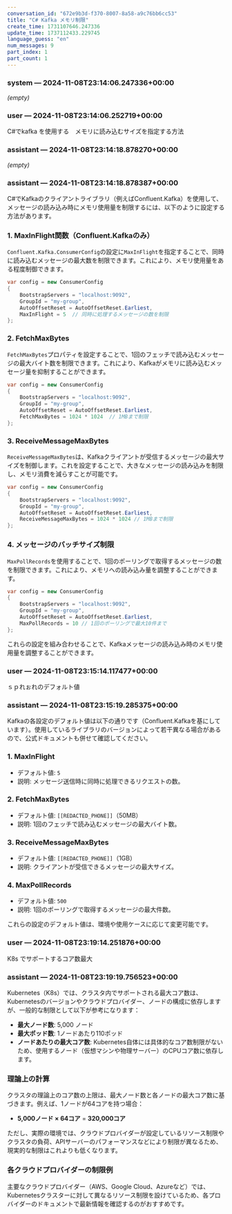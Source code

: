 ```yaml
---
conversation_id: "672e9b3d-f370-8007-8a58-a9c76bb6cc53"
title: "C# Kafka メモリ制限"
create_time: 1731107646.247336
update_time: 1737112433.229745
language_guess: "en"
num_messages: 9
part_index: 1
part_count: 1
---
```


### system — 2024-11-08T23:14:06.247336+00:00

_(empty)_

### user — 2024-11-08T23:14:06.252719+00:00

C#でkafka を使用する　メモリに読み込むサイズを指定する方法

### assistant — 2024-11-08T23:14:18.878270+00:00

_(empty)_

### assistant — 2024-11-08T23:14:18.878387+00:00

C#でKafkaのクライアントライブラリ（例えばConfluent.Kafka）を使用して、メッセージの読み込み時にメモリ使用量を制限するには、以下のように設定する方法があります。

### 1. **MaxInFlight関数（Confluent.Kafkaのみ）**
   `Confluent.Kafka.ConsumerConfig`の設定に`MaxInFlight`を指定することで、同時に読み込むメッセージの最大数を制限できます。これにより、メモリ使用量をある程度制御できます。

   ```csharp
   var config = new ConsumerConfig
   {
       BootstrapServers = "localhost:9092",
       GroupId = "my-group",
       AutoOffsetReset = AutoOffsetReset.Earliest,
       MaxInFlight = 5  // 同時に処理するメッセージの数を制限
   };
   ```

### 2. **FetchMaxBytes**
   `FetchMaxBytes`プロパティを設定することで、1回のフェッチで読み込むメッセージの最大バイト数を制限できます。これにより、Kafkaがメモリに読み込むメッセージ量を抑制することができます。

   ```csharp
   var config = new ConsumerConfig
   {
       BootstrapServers = "localhost:9092",
       GroupId = "my-group",
       AutoOffsetReset = AutoOffsetReset.Earliest,
       FetchMaxBytes = 1024 * 1024  // 1MBまで制限
   };
   ```

### 3. **ReceiveMessageMaxBytes**
   `ReceiveMessageMaxBytes`は、Kafkaクライアントが受信するメッセージの最大サイズを制御します。これを設定することで、大きなメッセージの読み込みを制限し、メモリ消費を減らすことが可能です。

   ```csharp
   var config = new ConsumerConfig
   {
       BootstrapServers = "localhost:9092",
       GroupId = "my-group",
       AutoOffsetReset = AutoOffsetReset.Earliest,
       ReceiveMessageMaxBytes = 1024 * 1024 // 1MBまで制限
   };
   ```

### 4. **メッセージのバッチサイズ制限**
   `MaxPollRecords`を使用することで、1回のポーリングで取得するメッセージの数を制限できます。これにより、メモリへの読み込み量を調整することができます。

   ```csharp
   var config = new ConsumerConfig
   {
       BootstrapServers = "localhost:9092",
       GroupId = "my-group",
       AutoOffsetReset = AutoOffsetReset.Earliest,
       MaxPollRecords = 10 // 1回のポーリングで最大10件まで
   };
   ```

これらの設定を組み合わせることで、Kafkaメッセージの読み込み時のメモリ使用量を調整することができます。

### user — 2024-11-08T23:15:14.117477+00:00

ｓｐれぉれのデフォルト値

### assistant — 2024-11-08T23:15:19.285375+00:00

Kafkaの各設定のデフォルト値は以下の通りです（Confluent.Kafkaを基にしています）。使用しているライブラリのバージョンによって若干異なる場合があるので、公式ドキュメントも併せて確認してください。

### 1. **MaxInFlight**
   - デフォルト値: `5`
   - 説明: メッセージ送信時に同時に処理できるリクエストの数。

### 2. **FetchMaxBytes**
   - デフォルト値: `[[REDACTED_PHONE]]`（50MB）
   - 説明: 1回のフェッチで読み込むメッセージの最大バイト数。

### 3. **ReceiveMessageMaxBytes**
   - デフォルト値: `[[REDACTED_PHONE]]`（1GB）
   - 説明: クライアントが受信できるメッセージの最大サイズ。

### 4. **MaxPollRecords**
   - デフォルト値: `500`
   - 説明: 1回のポーリングで取得するメッセージの最大件数。

これらの設定のデフォルト値は、環境や使用ケースに応じて変更可能です。

### user — 2024-11-08T23:19:14.251876+00:00

K8s でサポートするコア数最大

### assistant — 2024-11-08T23:19:19.756523+00:00

Kubernetes（K8s）では、クラスタ内でサポートされる最大コア数は、Kubernetesのバージョンやクラウドプロバイダー、ノードの構成に依存しますが、一般的な制限として以下が参考になります：

- **最大ノード数**: 5,000 ノード
- **最大ポッド数**: 1ノードあたり110ポッド
- **ノードあたりの最大コア数**: Kubernetes自体には具体的なコア数制限がないため、使用するノード（仮想マシンや物理サーバー）のCPUコア数に依存します。

### 理論上の計算
クラスタの理論上のコア数の上限は、最大ノード数と各ノードの最大コア数に基づきます。例えば、1ノードが64コアを持つ場合：

- **5,000ノード × 64コア** = **320,000コア**

ただし、実際の環境では、クラウドプロバイダーが設定しているリソース制限やクラスタの負荷、APIサーバーのパフォーマンスなどにより制限が異なるため、現実的な制限はこれよりも低くなります。

### 各クラウドプロバイダーの制限例
主要なクラウドプロバイダー（AWS、Google Cloud、Azureなど）では、Kubernetesクラスターに対して異なるリソース制限を設けているため、各プロバイダーのドキュメントで最新情報を確認するのがおすすめです。
